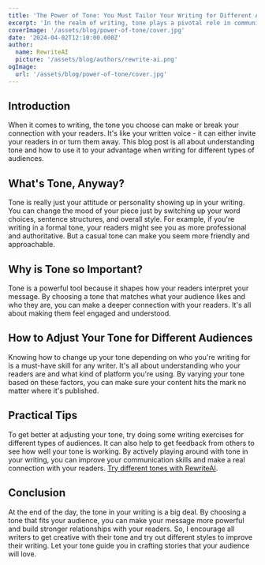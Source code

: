 ```yaml
---
title: 'The Power of Tone: You Must Tailor Your Writing for Different Audiences'
excerpt: 'In the realm of writing, tone plays a pivotal role in communicating effectively with diverse audiences. The tone you employ can greatly influence how your message is perceived and received by readers. This blog post delves into the nuances of tone and provides insights on crafting tailored writing for various audience segments.'
coverImage: '/assets/blog/power-of-tone/cover.jpg'
date: '2024-04-02T12:10:00.000Z'
author:
  name: RewriteAI
  picture: '/assets/blog/authors/rewrite-ai.png'
ogImage:
  url: '/assets/blog/power-of-tone/cover.jpg'
---
```


## **Introduction**

When it comes to writing, the tone you choose can make or break your connection with your readers. It's like your written voice - it can either invite your readers in or turn them away. This blog post is all about understanding tone and how to use it to your advantage when writing for different types of audiences.

## **What's Tone, Anyway?**

Tone is really just your attitude or personality showing up in your writing. You can change the mood of your piece just by switching up your word choices, sentence structures, and overall style. For example, if you're writing in a formal tone, your readers might see you as more professional and authoritative. But a casual tone can make you seem more friendly and approachable.

## **Why is Tone so Important?**

Tone is a powerful tool because it shapes how your readers interpret your message. By choosing a tone that matches what your audience likes and who they are, you can make a deeper connection with your readers. It's all about making them feel engaged and understood.

## **How to Adjust Your Tone for Different Audiences**

Knowing how to change up your tone depending on who you're writing for is a must-have skill for any writer. It's all about understanding who your readers are and what kind of platform you're using. By varying your tone based on these factors, you can make sure your content hits the mark no matter where it's published.

## **Practical Tips**

To get better at adjusting your tone, try doing some writing exercises for different types of audiences. It can also help to get feedback from others to see how well your tone is working. By actively playing around with tone in your writing, you can improve your communication skills and make a real connection with your readers. [Try different tones with RewriteAI](https://www.rewriteai.xyz/).

## **Conclusion**

At the end of the day, the tone in your writing is a big deal. By choosing a tone that fits your audience, you can make your message more powerful and build stronger relationships with your readers. So, I encourage all writers to get creative with their tone and try out different styles to improve their writing. Let your tone guide you in crafting stories that your audience will love.
